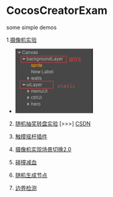 # CocosCreatorExam
some simple demos

1.[摄像机实验](https://saber2pr.github.io/MyWeb/build/CameraIdea/build/web-mobile)
  * ![loadingImage](https://github.com/Saber2pr/MyWeb/blob/master/resource/CameraIdea.png)
2. [随机抽奖转盘实验](https://saber2pr.github.io/MyWeb/build/RandPlat/build/web-mobile) [>>>] [CSDN](https://blog.csdn.net/u011607490/article/details/82701325)

3. [触摸摇杆插件](https://github.com/Saber2pr/ccc-bullet)

4. [摄像机实现场景切换2.0](https://saber2pr.github.io/MyWeb/build/CameraManager/build/web-mobile)

5. [碰撞减血](https://saber2pr.github.io/MyWeb/build/collisionBar/build/web-mobile)

6. [随机生成节点](https://saber2pr.github.io/MyWeb/build/randCreate/build/web-mobile)

7. [边界检测](https://saber2pr.github.io/MyWeb/build/EdgeJudge/)


